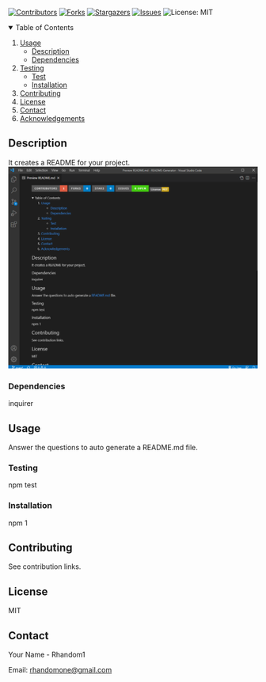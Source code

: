 
  
  [![Contributors][contributors-shield]][contributors-url]
  [![Forks][forks-shield]][forks-url]
  [![Stargazers][stars-shield]][stars-url]
  [![Issues][issues-shield]][issues-url]
  ![License: MIT](https://img.shields.io/badge/License-MIT-yellow.svg)
  

  <details open="open">
    <summary>Table of Contents</summary>
    <ol>
      <li>
        <a href="#about-the-project">Usage</a>
        <ul>
          <li><a href="#description">Description</a></li>
          <li><a href="#built-with">Dependencies</a></li>
        </ul>
      </li>
      <li>
        <a href="#getting-started">Testing</a>
        <ul>
          <li><a href="#test">Test</a></li>
          <li><a href="#installation">Installation</a></li>
        </ul>
      </li>  
      <li><a href="#contributing">Contributing</a></li>
      <li><a href="#license">License</a></li>
      <li><a href="#contact">Contact</a></li>
      <li><a href="#acknowledgements">Acknowledgements</a></li>
    </ol>
  </details>
  
  
  ## Description
  It creates a README for your project.
  ![README preview](/ReadMeGen.png)
  
  ### Dependencies
  inquirer
  
  ## Usage
  Answer the questions to auto generate a README.md file.
  
  ### Testing
  npm test
  
  ### Installation
  npm 1

  ## Contributing
  See contribution links.
  
  ## License
  MIT

  ## Contact
  
  Your Name - Rhandom1
  
  Email: rhandomone@gmail.com
  
  <!-- MARKDOWN LINKS & IMAGES -->
  <!-- https://www.markdownguide.org/basic-syntax/#reference-style-links -->
  [contributors-shield]: https://img.shields.io/github/contributors/Rhandom1/README-Generator.svg?style=for-the-badge
  [contributors-url]: https://github.com/Rhandom1/Best-README-Template/graphs/contributors
  [forks-shield]: https://img.shields.io/github/forks/Rhandom1/README-Generator.svg?style=for-the-badge
  [forks-url]: https://github.com/Rhandom1/Best-README-Template/network/members
  [stars-shield]: https://img.shields.io/github/stars/Rhandom1/README-Generator.svg?style=for-the-badge
  [stars-url]: https://github.com/Rhandom1/Best-README-Template/stargazers
  [issues-shield]: https://img.shields.io/github/issues/Rhandom1/README-Generator.svg?style=for-the-badge
  [issues-url]: https://github.com/Rhandom1/Best-README-Template/issues
  
  [product-screenshot]: images/screenshot.png
  


